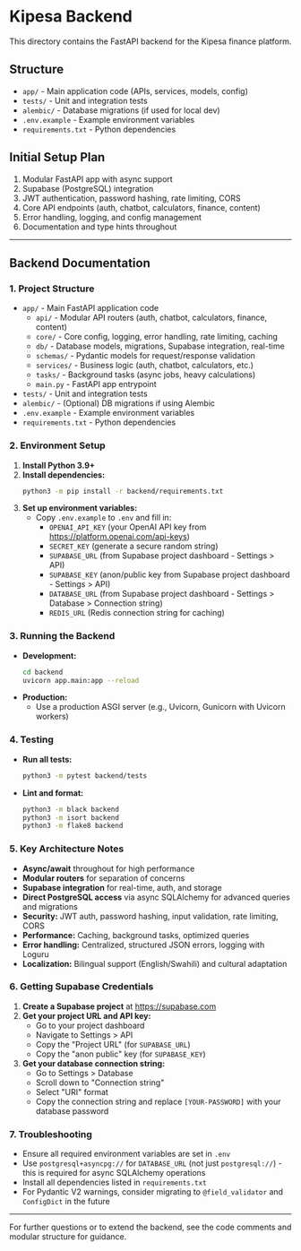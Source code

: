# Kipesa Backend

This directory contains the FastAPI backend for the Kipesa finance platform.

## Structure

- `app/` - Main application code (APIs, services, models, config)
- `tests/` - Unit and integration tests
- `alembic/` - Database migrations (if used for local dev)
- `.env.example` - Example environment variables
- `requirements.txt` - Python dependencies

## Initial Setup Plan

1. Modular FastAPI app with async support
2. Supabase (PostgreSQL) integration
3. JWT authentication, password hashing, rate limiting, CORS
4. Core API endpoints (auth, chatbot, calculators, finance, content)
5. Error handling, logging, and config management
6. Documentation and type hints throughout 

---

## Backend Documentation

### 1. Project Structure

- `app/` - Main FastAPI application code
  - `api/` - Modular API routers (auth, chatbot, calculators, finance, content)
  - `core/` - Core config, logging, error handling, rate limiting, caching
  - `db/` - Database models, migrations, Supabase integration, real-time
  - `schemas/` - Pydantic models for request/response validation
  - `services/` - Business logic (auth, chatbot, calculators, etc.)
  - `tasks/` - Background tasks (async jobs, heavy calculations)
  - `main.py` - FastAPI app entrypoint
- `tests/` - Unit and integration tests
- `alembic/` - (Optional) DB migrations if using Alembic
- `.env.example` - Example environment variables
- `requirements.txt` - Python dependencies

### 2. Environment Setup

1. **Install Python 3.9+**
2. **Install dependencies:**
   ```sh
   python3 -m pip install -r backend/requirements.txt
   ```
3. **Set up environment variables:**
   - Copy `.env.example` to `.env` and fill in:
     - `OPENAI_API_KEY` (your OpenAI API key from https://platform.openai.com/api-keys)
     - `SECRET_KEY` (generate a secure random string)
     - `SUPABASE_URL` (from Supabase project dashboard - Settings > API)
     - `SUPABASE_KEY` (anon/public key from Supabase project dashboard - Settings > API)
     - `DATABASE_URL` (from Supabase project dashboard - Settings > Database > Connection string)
     - `REDIS_URL` (Redis connection string for caching)

### 3. Running the Backend

- **Development:**
  ```sh
  cd backend
  uvicorn app.main:app --reload
  ```
- **Production:**
  - Use a production ASGI server (e.g., Uvicorn, Gunicorn with Uvicorn workers)

### 4. Testing

- **Run all tests:**
  ```sh
  python3 -m pytest backend/tests
  ```
- **Lint and format:**
  ```sh
  python3 -m black backend
  python3 -m isort backend
  python3 -m flake8 backend
  ```

### 5. Key Architecture Notes

- **Async/await** throughout for high performance
- **Modular routers** for separation of concerns
- **Supabase integration** for real-time, auth, and storage
- **Direct PostgreSQL access** via async SQLAlchemy for advanced queries and migrations
- **Security:** JWT auth, password hashing, input validation, rate limiting, CORS
- **Performance:** Caching, background tasks, optimized queries
- **Error handling:** Centralized, structured JSON errors, logging with Loguru
- **Localization:** Bilingual support (English/Swahili) and cultural adaptation

### 6. Getting Supabase Credentials

1. **Create a Supabase project** at https://supabase.com
2. **Get your project URL and API key:**
   - Go to your project dashboard
   - Navigate to Settings > API
   - Copy the "Project URL" (for `SUPABASE_URL`)
   - Copy the "anon public" key (for `SUPABASE_KEY`)
3. **Get your database connection string:**
   - Go to Settings > Database
   - Scroll down to "Connection string"
   - Select "URI" format
   - Copy the connection string and replace `[YOUR-PASSWORD]` with your database password

### 7. Troubleshooting

- Ensure all required environment variables are set in `.env`
- Use `postgresql+asyncpg://` for `DATABASE_URL` (not just `postgresql://`) - this is required for async SQLAlchemy operations
- Install all dependencies listed in `requirements.txt`
- For Pydantic V2 warnings, consider migrating to `@field_validator` and `ConfigDict` in the future

---

For further questions or to extend the backend, see the code comments and modular structure for guidance. 